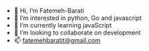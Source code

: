 - 👋 Hi, I’m Fatemeh-Barati
- 👀 I’m interested in python, Go and javascript
- 🌱 I’m currently learning javaScript
- 💞️ I’m looking to collaborate on development
- 📫 fatemehbaratit@gmail.com

<!---
Fatemeh-Barati/Fatemeh-Barati is a ✨ special ✨ repository because its `README.md` (this file) appears on your GitHub profile.
You can click the Preview link to take a look at your changes.
--->
